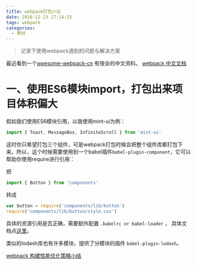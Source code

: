 ```yaml
---
title: webpack打包小记
date: 2016-12-23 17:14:15
tags: webpack
categories:
  - 原创
---
```


> 记录下使用webpack遇到的问题与解决方案

<!--more-->

最近看到一个[awesome-webpack-cn](https://github.com/webpack-china/awesome-webpack-cn) 有很全的中文资料。
[webpack 中文文档](https://doc.webpack-china.org/)

# 一、使用ES6模块import，打包出来项目体积偏大

假如我们使用ES6模块引用，以我使用mint-ui为例：

```javascript
import { Toast, MessageBox, InfiniteScroll } from 'mint-ui'
```

这时你只希望打包三个组件，可是webpack打包时候会把整个组件库都打包下来。所以，这个时候需要使用到一个babel插件`babel-plugin-component`，它可以帮助你使用require进行引用：

把 
```javascript
import { Button } from 'components'
```
转成
```javascript
var button = require('components/lib/button')
require('components/lib/button/style.css')
```
具体的资源引用是否正确，需要额外配置 `.babelrc or babel-loader` ， 具体文档点[这里](https://www.npmjs.com/package/babel-plugin-component)。

类似的lodash库也有许多模块，提供了分模块的插件 `babel-plugin-lodash`。

[webpack 构建性能优化策略小结](https://segmentfault.com/a/1190000007891318)

